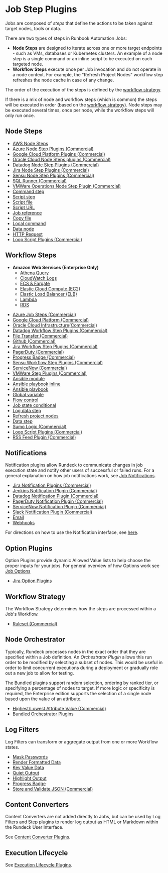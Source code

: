 # Job Step Plugins

Jobs are composed of _steps_ that define the actions to be taken against target nodes, tools or data.

There are two types of steps in Runbook Automation Jobs:

* **Node Steps** are designed to iterate across one or more target endpoints - such as VMs, databases or Kubernetes clusters. An example of a node step is a single command or an inline script to be executed on each targeted node.<br>
* **Workflow Steps** execute once per Job invocation and do not operate in a node context. For example, the "Refresh Project Nodes" workflow step refreshes the node cache in case of any change.<br> 

The order of the execution of the steps is defined by the [workflow strategy](/manual/jobs/workflow-strategies/index.md).

If there is a mix of node and workflow steps (which is common) the steps will be executed in order (based on the [workflow strategy](/manual/jobs/job-workflows.md#workflow-control-settings)). Node steps may be executed several times, once per node, while the workflow steps will only run once.<br>

## Node Steps

- [AWS Node Steps](/manual/jobs/job-plugins/node-steps/aws.md)
- [Azure Node Step Plugins (Commercial)](/manual/jobs/job-plugins/node-steps/azure.md)
- [Google Cloud Platform Plugins (Commercial)](/manual/jobs/job-plugins/node-steps/gcp.md)
- [Oracle Cloud Node Steps plugins (Commercial)](/manual/jobs/job-plugins/node-steps/oracle.md)
- [Datadog Node Step Plugins (Commercial)](/manual/jobs/job-plugins/node-steps/datadog.md)
- [Jira Node Step Plugins (Commercial)](/manual/jobs/job-plugins/node-steps/jira.md)
- [Sensu Node Step Plugins (Commercial)](/manual/jobs/job-plugins/node-steps/sensu.md)
- [SQL Runner (Commercial)](/manual/jobs/job-plugins/node-steps/sqlrunner.md)
- [VMWare Operations Node Step Plugin (Commercial)](/manual/jobs/job-plugins/node-steps/vmware.md)
- [Command step](/manual/jobs/job-plugins/node-steps/builtin.md#command-step)
- [Script step](/manual/jobs/job-plugins/node-steps/builtin.md#script-step)
- [Script file](/manual/jobs/job-plugins/node-steps/builtin.md#script-file-step)
- [Script URL](/manual/jobs/job-plugins/node-steps/builtin.md#script-url-step)
- [Job reference](/manual/jobs/job-plugins/node-steps/builtin.md#job-reference-step)
- [Copy file](/manual/jobs/job-plugins/node-steps/builtin.md#copy-file-step)
- [Local command](/manual/jobs/job-plugins/node-steps/builtin.md#local-command-step)
- [Data node](/manual/jobs/job-plugins/node-steps/builtin.md#data-node-step)
- [HTTP Request](/manual/jobs/job-plugins/node-steps/builtin.md#http-node-step)
- [Loop Script Plugins (Commercial)](/manual/jobs/job-plugins/node-steps/loop-plugins.md)


## Workflow Steps
* **Amazon Web Services (Enterprise Only)**
  - [Athena Query](/manual/jobs/job-plugins/workflow-steps/amazon-athena.md)
  - [CloudWatch Logs](/manual/jobs/job-plugins/workflow-steps/aws-cloudwatch.md)
  - [ECS & Fargate](/manual/jobs/job-plugins/workflow-steps/aws-ecs-fargate.md)
  - [Elastic Cloud Compute (EC2)](/manual/jobs/job-plugins/workflow-steps/aws.md)
  - [Elastic Load Balancer (ELB)](/manual/jobs/job-plugins/workflow-steps/aws-elb-workflow-plugin.md)
  - [Lambda](/manual/jobs/job-plugins/workflow-steps/aws-lambda.md)
  - [RDS](/manual/jobs/job-plugins/workflow-steps/aws-rds.md)
- [Azure Job Steps (Commercial)](/manual/jobs/job-plugins/workflow-steps/azure.md)
- [Google Cloud Platform (Commercial)](/manual/jobs/job-plugins/workflow-steps/gcp.md)
- [Oracle Cloud Infrastructure(Commercial)](/manual/jobs/job-plugins/workflow-steps/oracle.md)
- [Datadog Workflow Step Plugins (Commercial)](/manual/jobs/job-plugins/workflow-steps/datadog.md)
- [File Transfer (Commercial)](/manual/jobs/job-plugins/workflow-steps/file-transfer.md)
- [Github (Commercial)](/manual/jobs/job-plugins/workflow-steps/github.md)
- [Jira Workflow Step Plugins (Commercial)](/manual/jobs/job-plugins/workflow-steps/jira.md)
- [PagerDuty (Commercial)](/manual/jobs/job-plugins/workflow-steps/pagerduty.md#pager-duty-job-steps-enterprise)
- [Progress Badge (Commercial)](/manual/jobs/job-plugins/workflow-steps/progress-badge.md#progress-badge-workflow-step-plugin)
- [Sensu Workflow Step Plugins (Commercial)](/manual/jobs/job-plugins/workflow-steps/sensu.md)
- [ServiceNow (Commercial)](/manual/jobs/job-plugins/workflow-steps/servicenow.md)
- [VMWare Step Plugins (Commercial)](/manual/jobs/job-plugins/workflow-steps/vmware.md)
- [Ansible module](/manual/jobs/job-plugins/workflow-steps/builtin.md#ansible-module)
- [Ansible playbook inline](/manual/jobs/job-plugins/workflow-steps/builtin.md#ansible-playbook-inline)
- [Ansible playbook](/manual/jobs/job-plugins/workflow-steps/builtin.md#ansible-playbook)
- [Global variable](/manual/jobs/job-plugins/workflow-steps/builtin.md#global-variable)
- [Flow control](/manual/jobs/job-plugins/workflow-steps/builtin.md#flow-control)
- [Job state conditional](/manual/jobs/job-plugins/workflow-steps/builtin.md#job-state-conditional)
- [Log data step](/manual/jobs/job-plugins/workflow-steps/builtin.md#log-data-step)
- [Refresh project nodes](/manual/jobs/job-plugins/workflow-steps/builtin.md#refresh-project-nodes)
- [Data step](/manual/jobs/job-plugins/workflow-steps/builtin.md#data-step)
- [Sumo Logic (Commercial)](/manual/jobs/job-plugins/workflow-steps/sumo-logic.md)
- [Loop Script Plugins (Commercial)](/manual/jobs/job-plugins/workflow-steps/loop-plugins.md)
- [RSS Feed Plugin (Commercial)](/manual/jobs/job-plugins/workflow-steps/rss-feed-plugin.md)

## Notifications

Notification plugins allow Rundeck to communicate changes in job execution state and notify other users of successful or failed runs. For a general explanation on how job notifications work, see [Job Notifications](/manual/jobs/creating-jobs.md#job-notifications).

- [Jira Notification Plugins (Commercial)](/manual/notifications/jira.md)
- [Jenkins Notification Plugin (Commercial)](/manual/notifications/jenkins.md)
- [Datadog Notification Plugin (Commercial)](/manual/notifications/datadog.md)
- [PagerDuty Notification Plugin (Commercial)](/manual/notifications/pagerduty.md)
- [ServiceNow Notification Plugin (Commercial)](/manual/notifications/servicenow.md)
- [Slack Notification Plugin (Commercial)](/manual/notifications/slack.md)
- [Email](/manual/notifications/email.md)
- [Webhooks](/manual/notifications/webhooks.md)

For directions on how to use the Notification interface, see [here](/manual/notifications/interface-instructions.md).


## Option Plugins

Option Plugins provide dynamic Allowed Value lists to help choose the proper inputs for your jobs.  For general overview of how Options work see [Job Options](/manual/jobs/job-options.md)

- [Jira Option Plugins](/manual/option-plugins/jira.md)


## Workflow Strategy

The Workflow Strategy determines how the steps are processed within a Job's Workflow.

- [Ruleset (Commercial)](/manual/jobs/workflow-strategies/ruleset.md)

## Node Orchestrator

Typically, Rundeck processes nodes in the exact order that they are specified within a Job definition. An *Orchestrator Plugin* allows this run order to be modified by selecting a subset of nodes. This would be useful in order to limit concurrent executions during a deployment or gradually role out a new job to allow for testing.

The Bundled plugins support random selection, ordering by ranked tier, or specifying a percentage of nodes to target. If more logic or specificity is required, the Enterprise edition supports the selection of a single node based upon the value of an attribute.

- [Highest/Lowest Attribute Value (Commercial)](/manual/orchestrator-plugins/highest-lowest.md)
- [Bundled Orchestrator Plugins](/manual/orchestrator-plugins/bundled.md)

## Log Filters

Log Filters can transform or aggregate output from one or more Workflow states.

- [Mask Passwords](/manual/log-filters/mask-passwords.md)
- [Render Formatted Data](/manual/log-filters/render-formatted-data.md)
- [Key Value Data](/manual/log-filters/key-value-data.md)
- [Quiet Output](/manual/log-filters/quiet-output.md)
- [Highlight Output](/manual/log-filters/highlight-output.md)
- [Progress Badge](/manual/log-filters/progress-badge.md)
- [Store and Validate JSON (Commercial)](/manual/log-filters/loop-plugins.md)

## Content Converters

Content Converters are not added directly to Jobs, but can be used by Log Filters and Step plugins to render log output as HTML or Markdown within the Rundeck User Interface.

See [Content Converter Plugins](/manual/content-converters/index.md).

## Execution Lifecycle

See [Execution Lifecycle Plugins](/manual/execution-lifecycle/index.md).
